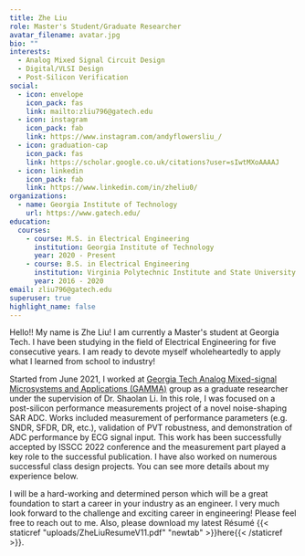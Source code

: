 ```yaml
---
title: Zhe Liu
role: Master's Student/Graduate Researcher
avatar_filename: avatar.jpg
bio: ""
interests:
  - Analog Mixed Signal Circuit Design
  - Digital/VLSI Design
  - Post-Silicon Verification
social:
  - icon: envelope
    icon_pack: fas
    link: mailto:zliu796@gatech.edu
  - icon: instagram
    icon_pack: fab
    link: https://www.instagram.com/andyflowersliu_/
  - icon: graduation-cap
    icon_pack: fas
    link: https://scholar.google.co.uk/citations?user=sIwtMXoAAAAJ
  - icon: linkedin
    icon_pack: fab
    link: https://www.linkedin.com/in/zheliu0/
organizations:
  - name: Georgia Institute of Technology
    url: https://www.gatech.edu/
education:
  courses:
    - course: M.S. in Electrical Engineering
      institution: Georgia Institute of Technology
      year: 2020 - Present
    - course: B.S. in Electrical Engineering
      institution: Virginia Polytechnic Institute and State University
      year: 2016 - 2020
email: zliu796@gatech.edu
superuser: true
highlight_name: false
---
```


Hello!! My name is Zhe Liu! I am currently a Master's student at Georgia Tech. I have been studying in the field of Electrical Engineering for five consecutive years. I am ready to devote myself wholeheartedly to apply what I learned from school to industry!

Started from June 2021, I worked at [Georgia Tech Analog Mixed-signal Microsystems and Applications (GAMMA)](https://gamma.ece.gatech.edu/) group as a graduate researcher under the supervision of Dr. Shaolan Li. In this role, I was focused on a post-silicon performance measurements project of a novel noise-shaping SAR ADC. Works included measurement of performance parameters (e.g. SNDR, SFDR, DR, etc.), validation of PVT robustness, and demonstration of ADC performance by ECG signal input. This work has been successfully accepted by ISSCC 2022 conference and the measurement part played a key role to the successful publication. I have also worked on numerous successful class design projects. You can see more details about my experience below. 

I will be a hard-working and determined person which will be a great foundation to start a career in your industry as an engineer. I very much look forward to the challenge and exciting career in engineering! Please feel free to reach out to me. Also, please download my latest Résumé {{< staticref "uploads/ZheLiuResumeV11.pdf" "newtab" >}}here{{< /staticref >}}.
